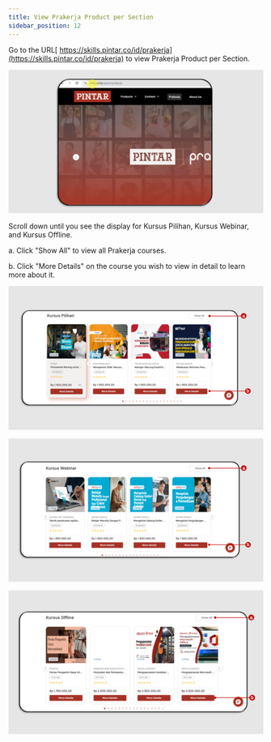 ```yaml
---
title: View Prakerja Product per Section
sidebar_position: 12
---
```

Go to the URL[ https://skills.pintar.co/id/prakerja](https://skills.pintar.co/id/prakerja) to view Prakerja Product per Section.

![](/img/section-eng-1.png)

Scroll down until you see the display for Kursus Pilihan, Kursus Webinar, and Kursus Offline.

a. Click "Show All" to view all Prakerja courses.

b. Click "More Details" on the course you wish to view in detail to learn more about it.

![](/img/section-eng-2.png)

![](/img/section-eng-3.png)

![](/img/section-eng-4.png)
